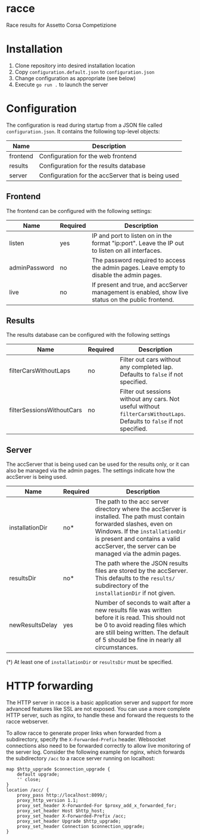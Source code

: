 # racce
Race results for Assetto Corsa Competizione

# Installation
1. Clone repository into desired installation location
2. Copy `configuration.default.json` to `configuration.json`
3. Change configuration as appropriate (see below)
4. Execute `go run .` to launch the server

# Configuration
The configuration is read during startup from a JSON file called `configuration.json`. It contains the following top-level objects:

| Name     | Description                                        |
|----------|----------------------------------------------------|
| frontend | Configuration for the web frontend                 |
| results  | Configuration for the results database             |
| server   | Configuration for the accServer that is being used |

## Frontend

The frontend can be configured with the following settings:

| Name          | Required | Description                                                                                        |
|---------------|----------|----------------------------------------------------------------------------------------------------|
| listen        | yes      | IP and port to listen on in the format "ip:port". Leave the IP out to listen on all interfaces.    |
| adminPassword | no       | The password required to access the admin pages. Leave empty to disable the admin pages.           |
| live          | no       | If present and true, and accServer management is enabled, show live status on the public frontend. |

## Results

The results database can be configured with the following settings

| Name                      | Required | Description                                                                                                             |
|---------------------------|----------|-------------------------------------------------------------------------------------------------------------------------|
| filterCarsWithoutLaps     | no       | Filter out cars without any completed lap. Defaults to `false` if not specified.                                        |
| filterSessionsWithoutCars | no       | Filter out sessions without any cars. Not useful without `filterCarsWithoutLaps`. Defaults to `false` if not specified. |

## Server

The accServer that is being used can be used for the results only, or it can also be managed via the admin pages. The settings indicate how the accServer is being used.

| Name            | Required | Description |
|-----------------|----------|-------------------------------------------------------------------------------------------------|
| installationDir | no*      | The path to the acc server directory where the accServer is installed. The path must contain forwarded slashes, even on Windows. If the `installationDir` is present and contains a valid accServer, the server can be managed via the admin pages. |
| resultsDir      | no*      | The path where the JSON results files are stored by the accServer. This defaults to the `results/` subdirectory of the `installationDir` if not given. |
| newResultsDelay | yes      | Number of seconds to wait after a new results file was written before it is read. This should not be 0 to avoid reading files which are still being written. The default of 5 should be fine in nearly all circumstances. |

(*) At least one of `installationDir` or `resultsDir` must be specified.

# HTTP forwarding

The HTTP server in racce is a basic application server and support for more advanced features like SSL are not exposed. You can use a more complete HTTP server, such as nginx, to handle these and forward the requests to the racce webserver.

To allow racce to generate proper links when forwarded from a subdirectory, specify the `X-Forwarded-Prefix` header. Websocket connections also need to be forwarded correctly to allow live monitoring of the server log. Consider the following example for nginx, which forwards the subdirectory `/acc` to a racce server running on localhost:

    map $http_upgrade $connection_upgrade {
        default upgrade;
        '' close;
    }
    location /acc/ {
        proxy_pass http://localhost:8099/;
        proxy_http_version 1.1;
        proxy_set_header X-Forwarded-For $proxy_add_x_forwarded_for;
        proxy_set_header Host $http_host;
        proxy_set_header X-Forwarded-Prefix /acc;
        proxy_set_header Upgrade $http_upgrade;
        proxy_set_header Connection $connection_upgrade;
    }
